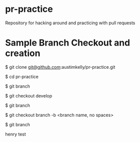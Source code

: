 # pr-practice
Repository for hacking around and practicing with pull requests

# Sample Branch Checkout and creation

$ git clone git@github.com:austimkelly/pr-practice.git

$ cd pr-practice

$ git branch

$ git checkout develop

$ git branch

$ git checkout branch -b <branch name, no spaces>

$ git branch

henry test
